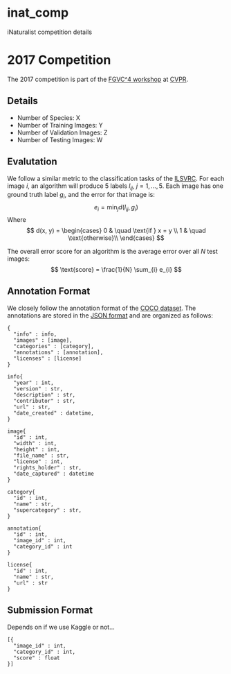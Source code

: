 # inat_comp
iNaturalist competition details

# 2017 Competition
The 2017 competition is part of the [FGVC^4 workshop]() at [CVPR](http://cvpr2017.thecvf.com/). 

## Details

* Number of Species: X
* Number of Training Images: Y 
* Number of Validation Images: Z
* Number of Testing Images: W

## Evalutation
We follow a similar metric to the classification tasks of the [ILSVRC](http://image-net.org/challenges/LSVRC/2016/index#scene). For each image $i$, an algorithm will produce 5 labels $l_{ij}$, $j=1,\ldots,5$. Each image has one ground truth label $g_i$, and the error for that image is:
$$
e_i = \min_{j}d(l_{ij}, g_i)
$$
Where
$$
d(x, y) = 
\begin{cases}
    0       & \quad \text{if } x = y \\
    1  & \quad \text{otherwise}\\
\end{cases}
$$

The overall error score for an algorithm is the average error over all $N$ test images:
$$
\text{score} = \frac{1}{N} \sum_{i} e_{i}
$$

## Annotation Format
We closely follow the annotation format of the [COCO dataset](http://mscoco.org/dataset/#download). The annotations are stored in the [JSON format](http://www.json.org/) and are organized as follows:
```
{
  "info" : info,
  "images" : [image],
  "categories" : [category],
  "annotations" : [annotation],
  "licenses" : [license]
}  

info{
  "year" : int,
  "version" : str,
  "description" : str,
  "contributor" : str,
  "url" : str,
  "date_created" : datetime,
}

image{
  "id" : int,
  "width" : int,
  "height" : int,
  "file_name" : str,
  "license" : int,
  "rights_holder" : str,
  "date_captured" : datetime
}

category{
  "id" : int,
  "name" : str,
  "supercategory" : str,
}

annotation{
  "id" : int,
  "image_id" : int,
  "category_id" : int
}

license{
  "id" : int,
  "name" : str,
  "url" : str
}
```

## Submission Format
Depends on if we use Kaggle or not...
```
[{
  "image_id" : int,
  "category_id" : int,
  "score" : float
}]
```
